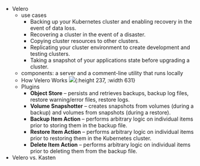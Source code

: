 - Velero
	- use cases
		- Backing up your Kubernetes cluster and enabling recovery in the event of data loss.
		- Recovering a cluster in the event of a disaster.
		- Copying cluster resources to other clusters.
		- Replicating your cluster environment to create development and testing clusters.
		- Taking a snapshot of your applications state before upgrading a cluster.
	- components: a server and a comment-line utility that runs locally
	- How Velero Works
	  ![](https://cloudcasa.io/assets/How-Velero-backup-works.jpg){:height 237, :width 631}
	- Plugins
		- **Object Store** – persists and retrieves backups, backup log files, restore warning/error files, restore logs.
		- **Volume Snapshotter** – creates snapshots from volumes (during a backup) and volumes from snapshots (during a restore).
		- **Backup Item Action** – performs arbitrary logic on individual items prior to storing them in the backup file.
		- **Restore Item Action** – performs arbitrary logic on individual items prior to restoring them in the Kubernetes cluster.
		- **Delete Item Action** – performs arbitrary logic on individual items prior to deleting them from the backup file.
- Velero vs. Kasten